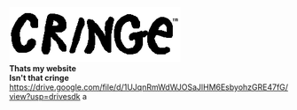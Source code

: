 ![plot](./Images/anothercrig.png)<br>
<b>Thats my website<br>Isn't that cringe</b>
https://drive.google.com/file/d/1UJqnRmWdWJOSaJlHM6EsbyohzGRE47fG/view?usp=drivesdk a
